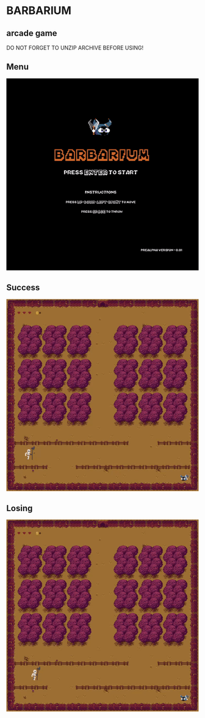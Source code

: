 # BARBARIUM
## arcade game
DO NOT FORGET TO UNZIP ARCHIVE BEFORE USING!

## Menu
![](gifs/Start_game.gif)

## Success
![](gifs/Good_end.gif)

## Losing
![](gifs/Bad_end.gif)
